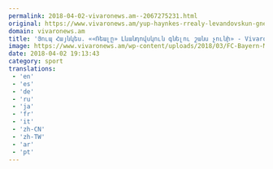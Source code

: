 ```yaml
---
permalink: 2018-04-02-vivaronews.am--2067275231.html
original: https://www.vivaronews.am/yup-haynkes-rrealy-levandovskun-gnelu-shans-chuni/
domain: vivaronews.am
title: 'Յուպ Հայնկես. ««Ռեալը» Լևանդովսկուն գնելու շանս չունի» - Vivaro News'
image: https://www.vivaronews.am/wp-content/uploads/2018/03/FC-Bayern-Muenchen-v-Hertha-BSC-Bundesliga-5-4096x2731.jpg
date: 2018-04-02 19:13:43
category: sport
translations: 
 - 'en'
 - 'es'
 - 'de'
 - 'ru'
 - 'ja'
 - 'fr'
 - 'it'
 - 'zh-CN'
 - 'zh-TW'
 - 'ar'
 - 'pt'
---
```


